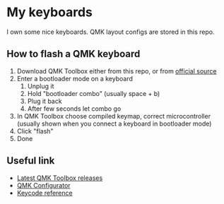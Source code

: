 # My keyboards

I own some nice keyboards. QMK layout configs are stored in this repo.

## How to flash a QMK keyboard
1) Download QMK Toolbox either from this repo, or from [official source](https://github.com/qmk/qmk_toolbox/releases)
2) Enter a bootloader mode on a keyboard
    1) Unplug it
    2) Hold "bootloader combo" (usually space + b)
    3) Plug it back
    4) After few seconds let combo go
3) In QMK Toolbox choose compiled keymap, correct microcontroller (usually shown when you connect a keyboard in bootloader mode)
4) Click "flash"
5) Done

## Useful link
* [Latest QMK Toolbox releases](https://github.com/qmk/qmk_toolbox/releases)
* [QMK Configurator](https://config.qmk.fm)
* [Keycode reference](https://docs.qmk.fm/#/keycodes)